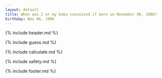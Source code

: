 ```yaml
---
layout: default
title: When was I or my baby conceived if born on November 06, 1906?
birthday: Nov 06, 1906
---
```


{% include header.md %}

{% include guess.md %}

{% include calculate.md %}

{% include safety.md %}

{% include footer.md %}



